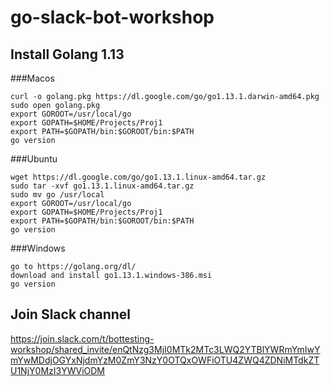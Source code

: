 # go-slack-bot-workshop
## Install Golang 1.13
###Macos
```shell script
curl -o golang.pkg https://dl.google.com/go/go1.13.1.darwin-amd64.pkg
sudo open golang.pkg
export GOROOT=/usr/local/go
export GOPATH=$HOME/Projects/Proj1
export PATH=$GOPATH/bin:$GOROOT/bin:$PATH
go version
```
###Ubuntu
```shell script
wget https://dl.google.com/go/go1.13.1.linux-amd64.tar.gz
sudo tar -xvf go1.13.1.linux-amd64.tar.gz
sudo mv go /usr/local
export GOROOT=/usr/local/go
export GOPATH=$HOME/Projects/Proj1
export PATH=$GOPATH/bin:$GOROOT/bin:$PATH
go version
```
###Windows
```shell script
go to https://golang.org/dl/
download and install go1.13.1.windows-386.msi
go version
```

## Join Slack channel
https://join.slack.com/t/bottesting-workshop/shared_invite/enQtNzg3MjI0MTk2MTc3LWQ2YTBlYWRmYmIwYmYwMDdjOGYxNjdmYzM0ZmY3NzY0OTQxOWFiOTU4ZWQ4ZDNiMTdkZTU1NjY0MzI3YWViODM